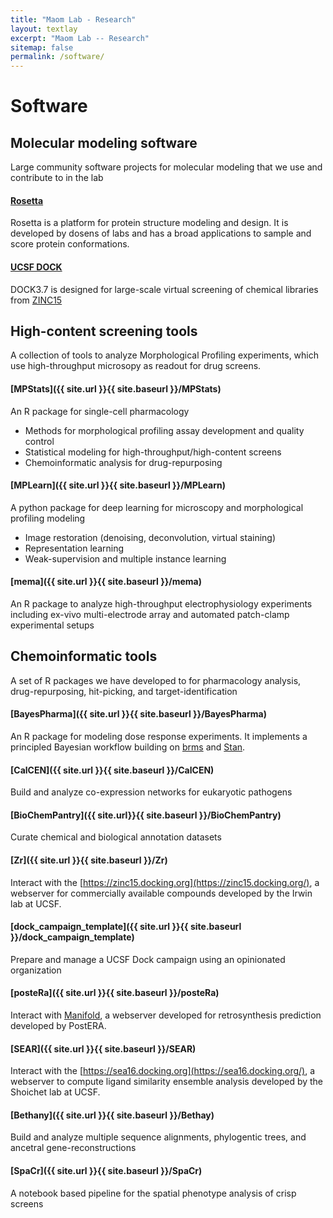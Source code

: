 ```yaml
---
title: "Maom Lab - Research"
layout: textlay
excerpt: "Maom Lab -- Research"
sitemap: false
permalink: /software/
---
```


# Software


## Molecular modeling software
Large community software projects for molecular modeling that we use and contribute to in the lab

#### [Rosetta](https://www.rosettacommons.org/)
Rosetta is a platform for protein structure modeling and design. It is developed by dosens of labs and has a broad applications to sample and score protein conformations.

#### [UCSF DOCK](http://dock.compbio.ucsf.edu/)
DOCK3.7 is designed for large-scale virtual screening of chemical libraries from [ZINC15](https://zinc15.docking.org/)



## High-content screening tools
A collection of tools to analyze Morphological Profiling experiments, which use high-throughput microsopy as readout for drug screens.
#### [MPStats]({{ site.url }}{{ site.baseurl }}/MPStats)
An R package for single-cell pharmacology
* Methods for morphological profiling assay development and quality control
* Statistical modeling for high-throughput/high-content screens
* Chemoinformatic analysis for drug-repurposing

#### [MPLearn]({{ site.url }}{{ site.baseurl }}/MPLearn)
A python package for deep learning for microscopy and morphological profiling modeling
* Image restoration (denoising, deconvolution, virtual staining)
* Representation learning
* Weak-supervision and multiple instance learning

#### [mema]({{ site.url }}{{ site.baseurl }}/mema)
An R package to analyze high-throughput electrophysiology experiments including ex-vivo multi-electrode array and automated patch-clamp experimental setups



## Chemoinformatic tools
A set of R packages we have developed to for pharmacology analysis, drug-repurposing, hit-picking, and target-identification

#### [BayesPharma]({{ site.url }}{{ site.baseurl }}/BayesPharma)
An R package for modeling dose response experiments. It implements a principled Bayesian workflow building on [brms](https://paul-buerkner.github.io/brms/) and [Stan](https://mc-stan.org/).

#### [CalCEN]({{ site.url }}{{ site.baseurl }}/CalCEN)
Build and analyze co-expression networks for eukaryotic pathogens

#### [BioChemPantry]({{ site.url}}{{ site.baseurl }}/BioChemPantry)
Curate chemical and biological annotation datasets

#### [Zr]({{ site.url }}{{ site.baseurl }}/Zr)
Interact with the [https://zinc15.docking.org](https://zinc15.docking.org/), a webserver for commercially available compounds developed by the Irwin lab at UCSF.

#### [dock_campaign_template]({{ site.url }}{{ site.baseurl }}/dock_campaign_template)
Prepare and manage a UCSF Dock campaign using an opinionated organization

#### [posteRa]({{ site.url }}{{ site.baseurl }}/posteRa)
Interact with [Manifold](https://postera.ai/manifold), a webserver developed for retrosynthesis prediction developed by PostERA.

#### [SEAR]({{ site.url }}{{ site.baseurl }}/SEAR)
Interact with the [https://sea16.docking.org](https://sea16.docking.org/), a webserver to compute ligand similarity ensemble analysis developed by the Shoichet lab at UCSF.

#### [Bethany]({{ site.url }}{{ site.baseurl }}/Bethay)
Build and analyze multiple sequence alignments, phylogentic trees, and ancetral gene-reconstructions

#### [SpaCr]({{ site.url }}{{ site.baseurl }}/SpaCr)
A notebook based pipeline for the spatial phenotype analysis of crisp screens
